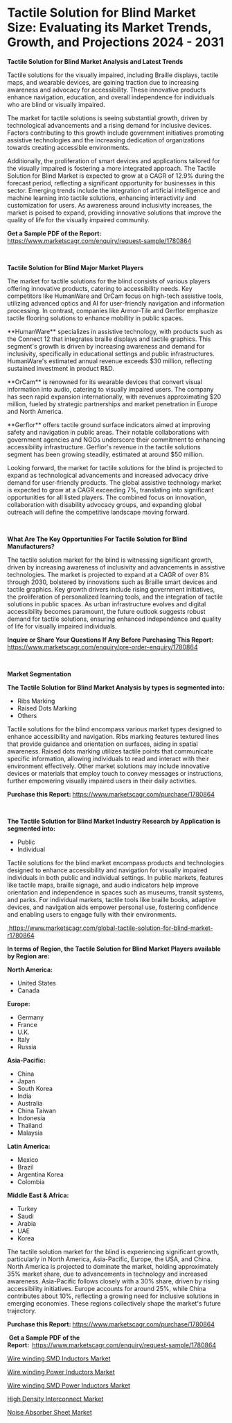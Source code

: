 <p><h1>Tactile Solution for Blind Market Size: Evaluating its Market Trends, Growth, and Projections 2024 - 2031</h1></p><p><strong>Tactile Solution for Blind Market Analysis and Latest Trends</strong></p>
<p><p>Tactile solutions for the visually impaired, including Braille displays, tactile maps, and wearable devices, are gaining traction due to increasing awareness and advocacy for accessibility. These innovative products enhance navigation, education, and overall independence for individuals who are blind or visually impaired. </p><p>The market for tactile solutions is seeing substantial growth, driven by technological advancements and a rising demand for inclusive devices. Factors contributing to this growth include government initiatives promoting assistive technologies and the increasing dedication of organizations towards creating accessible environments. </p><p>Additionally, the proliferation of smart devices and applications tailored for the visually impaired is fostering a more integrated approach. The Tactile Solution for Blind Market is expected to grow at a CAGR of 12.9% during the forecast period, reflecting a significant opportunity for businesses in this sector. Emerging trends include the integration of artificial intelligence and machine learning into tactile solutions, enhancing interactivity and customization for users. As awareness around inclusivity increases, the market is poised to expand, providing innovative solutions that improve the quality of life for the visually impaired community.</p></p>
<p><strong>Get a Sample PDF of the Report:&nbsp;</strong> <a href="https://www.marketscagr.com/enquiry/request-sample/1780864?utm_campaign=1529&utm_medium=2&utm_source=Github&utm_content=ia&utm_term=13102024&utm_id=tactile-solution-for-blind">https://www.marketscagr.com/enquiry/request-sample/1780864</a></p>
<p>&nbsp;</p>
<p><strong>Tactile Solution for Blind Major Market Players</strong></p>
<p><p>The market for tactile solutions for the blind consists of various players offering innovative products, catering to accessibility needs. Key competitors like HumanWare and OrCam focus on high-tech assistive tools, utilizing advanced optics and AI for user-friendly navigation and information processing. In contrast, companies like Armor-Tile and Gerflor emphasize tactile flooring solutions to enhance mobility in public spaces.</p><p>**HumanWare** specializes in assistive technology, with products such as the Connect 12 that integrates braille displays and tactile graphics. This segment's growth is driven by increasing awareness and demand for inclusivity, specifically in educational settings and public infrastructures. HumanWare's estimated annual revenue exceeds $30 million, reflecting sustained investment in product R&D.</p><p>**OrCam** is renowned for its wearable devices that convert visual information into audio, catering to visually impaired users. The company has seen rapid expansion internationally, with revenues approximating $20 million, fueled by strategic partnerships and market penetration in Europe and North America.</p><p>**Gerflor** offers tactile ground surface indicators aimed at improving safety and navigation in public areas. Their notable collaborations with government agencies and NGOs underscore their commitment to enhancing accessibility infrastructure. Gerflor's revenue in the tactile solutions segment has been growing steadily, estimated at around $50 million.</p><p>Looking forward, the market for tactile solutions for the blind is projected to expand as technological advancements and increased advocacy drive demand for user-friendly products. The global assistive technology market is expected to grow at a CAGR exceeding 7%, translating into significant opportunities for all listed players. The combined focus on innovation, collaboration with disability advocacy groups, and expanding global outreach will define the competitive landscape moving forward.</p></p>
<p>&nbsp;</p>
<p><strong>What Are The Key Opportunities For Tactile Solution for Blind Manufacturers?</strong></p>
<p><p>The tactile solution market for the blind is witnessing significant growth, driven by increasing awareness of inclusivity and advancements in assistive technologies. The market is projected to expand at a CAGR of over 8% through 2030, bolstered by innovations such as Braille smart devices and tactile graphics. Key growth drivers include rising government initiatives, the proliferation of personalized learning tools, and the integration of tactile solutions in public spaces. As urban infrastructure evolves and digital accessibility becomes paramount, the future outlook suggests robust demand for tactile solutions, ensuring enhanced independence and quality of life for visually impaired individuals.</p></p>
<p><strong>Inquire or Share Your Questions If Any Before Purchasing This Report:</strong> <a href="https://www.marketscagr.com/enquiry/pre-order-enquiry/1780864?utm_campaign=1529&utm_medium=2&utm_source=Github&utm_content=ia&utm_term=13102024&utm_id=tactile-solution-for-blind">https://www.marketscagr.com/enquiry/pre-order-enquiry/1780864</a></p>
<p>&nbsp;</p>
<p><strong>Market Segmentation</strong></p>
<p><strong>The Tactile Solution for Blind Market Analysis by types is segmented into:</strong></p>
<p><ul><li>Ribs Marking</li><li>Raised Dots Marking</li><li>Others</li></ul></p>
<p><p>Tactile solutions for the blind encompass various market types designed to enhance accessibility and navigation. Ribs marking features textured lines that provide guidance and orientation on surfaces, aiding in spatial awareness. Raised dots marking utilizes tactile points that communicate specific information, allowing individuals to read and interact with their environment effectively. Other market solutions may include innovative devices or materials that employ touch to convey messages or instructions, further empowering visually impaired users in their daily activities.</p></p>
<p><strong>Purchase this Report:&nbsp;</strong><a href="https://www.marketscagr.com/purchase/1780864?utm_campaign=1529&utm_medium=2&utm_source=Github&utm_content=ia&utm_term=13102024&utm_id=tactile-solution-for-blind">https://www.marketscagr.com/purchase/1780864</a></p>
<p>&nbsp;</p>
<p><strong>The Tactile Solution for Blind Market Industry Research by Application is segmented into:</strong></p>
<p><ul><li>Public</li><li>Individual</li></ul></p>
<p><p>Tactile solutions for the blind market encompass products and technologies designed to enhance accessibility and navigation for visually impaired individuals in both public and individual settings. In public markets, features like tactile maps, braille signage, and audio indicators help improve orientation and independence in spaces such as museums, transit systems, and parks. For individual markets, tactile tools like braille books, adaptive devices, and navigation aids empower personal use, fostering confidence and enabling users to engage fully with their environments.</p></p>
<p><a href="https://www.marketscagr.com/global-tactile-solution-for-blind-market-r1780864?utm_campaign=1529&utm_medium=2&utm_source=Github&utm_content=ia&utm_term=13102024&utm_id=tactile-solution-for-blind">&nbsp;https://www.marketscagr.com/global-tactile-solution-for-blind-market-r1780864</a></p>
<p><strong>In terms of Region, the Tactile Solution for Blind Market Players available by Region are:</strong></p>
<p>
    <p> <strong> North America: </strong>
        <ul>
            <li>United States</li>
            <li>Canada</li>
        </ul>
        </p> 
    <p> <strong> Europe: </strong>
        <ul>
            <li>Germany</li>
            <li>France</li>
            <li>U.K.</li>
            <li>Italy</li>
            <li>Russia</li>
        </ul>
        </p> 
    <p> <strong> Asia-Pacific: </strong>
        <ul>
            <li>China</li>
            <li>Japan</li>
            <li>South Korea</li>
            <li>India</li>
            <li>Australia</li>
            <li>China Taiwan</li>
            <li>Indonesia</li>
            <li>Thailand</li>
            <li>Malaysia</li>
        </ul>
        </p> 
    <p> <strong> Latin America: </strong>
        <ul>
            <li>Mexico</li>
            <li>Brazil</li>
            <li>Argentina Korea</li>
            <li>Colombia</li>
        </ul>
        </p> 
    <p> <strong> Middle East & Africa: </strong>
        <ul>
            <li>Turkey</li>
            <li>Saudi</li>
            <li>Arabia</li>
            <li>UAE</li>
            <li>Korea</li>
        </ul>
    </p>
    </p>
<p><p>The tactile solution market for the blind is experiencing significant growth, particularly in North America, Asia-Pacific, Europe, the USA, and China. North America is projected to dominate the market, holding approximately 35% market share, due to advancements in technology and increased awareness. Asia-Pacific follows closely with a 30% share, driven by rising accessibility initiatives. Europe accounts for around 25%, while China contributes about 10%, reflecting a growing need for inclusive solutions in emerging economies. These regions collectively shape the market's future trajectory.</p></p>
<p><strong>Purchase this Report: </strong><a href="https://www.marketscagr.com/purchase/1780864?utm_campaign=1529&utm_medium=2&utm_source=Github&utm_content=ia&utm_term=13102024&utm_id=tactile-solution-for-blind">https://www.marketscagr.com/purchase/1780864</a></p>
<p>&nbsp;<strong>Get a Sample PDF of the Report:&nbsp;&nbsp;</strong><a href="https://www.marketscagr.com/enquiry/request-sample/1780864?utm_campaign=1529&utm_medium=2&utm_source=Github&utm_content=ia&utm_term=13102024&utm_id=tactile-solution-for-blind">https://www.marketscagr.com/enquiry/request-sample/1780864</a></p>
<p><strong></strong></p>
<p><p><a href="https://www.linkedin.com/pulse/in-depth-analysis-global-wire-winding-smd-inductors-market-scope-rloge?utm_campaign=1529&utm_medium=2&utm_source=Github&utm_content=ia&utm_term=13102024&utm_id=tactile-solution-for-blind">Wire winding SMD Inductors Market</a></p><p><a href="https://www.linkedin.com/pulse/wire-winding-power-inductors-market-emerging-trends-future-prospects-asj2f?utm_campaign=1529&utm_medium=2&utm_source=Github&utm_content=ia&utm_term=13102024&utm_id=tactile-solution-for-blind">Wire winding Power Inductors Market</a></p><p><a href="https://www.linkedin.com/pulse/strategic-roadmap-global-wire-winding-smd-power-inductors-wyjte?utm_campaign=1529&utm_medium=2&utm_source=Github&utm_content=ia&utm_term=13102024&utm_id=tactile-solution-for-blind">Wire winding SMD Power Inductors Market</a></p><p><a href="https://www.linkedin.com/pulse/global-high-density-interconnect-market-pulse-trends-growth-tc85e?utm_campaign=1529&utm_medium=2&utm_source=Github&utm_content=ia&utm_term=13102024&utm_id=tactile-solution-for-blind">High Density Interconnect Market</a></p><p><a href="https://www.linkedin.com/pulse/insights-noise-absorber-sheet-market-players-size-geographical-io41e?utm_campaign=1529&utm_medium=2&utm_source=Github&utm_content=ia&utm_term=13102024&utm_id=tactile-solution-for-blind">Noise Absorber Sheet Market</a></p></p>